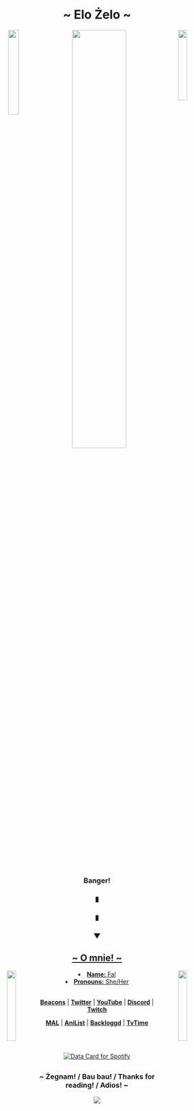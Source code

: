 <body>
  <center>
    <h1 align="center">~ Elo Żelo ~</h1>
<p align="center">
  <img src="https://i.giphy.com/apxqYyfBqaYKOyGekB.webp"width="50%">  <img src="https://media1.tenor.com/m/eKFrAu0IU44AAAAC/lumity-lumity-kiss.gif"width="20.5%"align="right"><img src="https://media1.tenor.com/m/eVHVFcHe73IAAAAC/bridget-bridget-guilty-gear.gif"width="22.5%"align="left"> 
</p>
<div align="center">
  <h3><b><p>Banger!</p></b></h3>
  <h3><p>▮</p></h3>
  <h3><p>▮</p></h3>
  <h3><p>▼</p></h3>
 <p><a href="https://www.youtube.com/watch?v=P7W2LaLAat8&pp=ygUUdGhlIG93bCBob3VzZSBlbmRpbmc%3D"<img src="https://media2.giphy.com/media/v1.Y2lkPTc5MGI3NjExYzB5aWNlZWp5dHRubGloMzU0N3ltdjdpN2xpMzJoODNiZjZyN2t1dCZlcD12MV9pbnRlcm5hbF9naWZfYnlfaWQmY3Q9Zw/QN0nPa79SxYVHbtVXQ/giphy.gif"width="20%>
 
  <img src="https://lanyard.kyrie25.me/api/455761163381243936?showBanner=animated&animationDuration=6s&waveColor=6b4afa&gradient=5bcffa-f5abb9-ffffff-f5abb9-5bcffa"/>

<h2 align="center">~ O mnie! ~</h2>
  <img src="https://media3.giphy.com/media/v1.Y2lkPTc5MGI3NjExMm03eWowaWsyMzZxZ2JuMHp0ODVoeDZkbG04Y3ZrOGtrM2I4cDV1NiZlcD12MV9pbnRlcm5hbF9naWZfYnlfaWQmY3Q9Zw/grE5LYjlcLC0CunHRh/giphy.gif"width="20.5%"align="left">  <img src="https://media3.giphy.com/media/v1.Y2lkPTc5MGI3NjExMm03eWowaWsyMzZxZ2JuMHp0ODVoeDZkbG04Y3ZrOGtrM2I4cDV1NiZlcD12MV9pbnRlcm5hbF9naWZfYnlfaWQmY3Q9Zw/grE5LYjlcLC0CunHRh/giphy.gif"width="20.5%"align="right">
<div align="center">
<li><b>Name:</b> Fal</li>
<li><b>Pronouns:</b> She/Her</li>
    <br></div>
    <p align="center">

      
  <strong><a href="https://beacons.ai/falafeltoja">Beacons</a></strong> |
  <strong><a href="https://x.com/FalafelToJa">Twitter</a></strong> |
  <strong><a href="https://www.youtube.com/channel/UCQ7OZ6LJIpcSxU7e4oWIm9Q">YouTube</a></strong> |
  <strong><a href="https://discord.gg/nYXzaUS">Discord</a></strong> |
  <strong><a href="https://www.twitch.tv/falafeltoja/about">Twitch</a></strong> 
  
</p>
    <p align="center">
  <strong><a href="https://myanimelist.net/profile/FalafelToJa">MAL</a></strong> |
  <strong><a href="https://anilist.co/user/FalafelToJa/">AniList</a></strong> |
  <strong><a href="https://www.backloggd.com/u/FalafelToJa/">Backloggd</a></strong> |
  <strong><a href="https://app.tvtime.com/user/72177535?referrer_id=72177535">TvTime</a></strong>
</p>
<br></div>
<h2> </h2>
 <p align="center">
<a href="https://data-card-for-spotify.herokuapp.com/card?user_id=00fr12pmjml4stoanxcmjfeff">
  <img src="https://data-card-for-spotify.herokuapp.com/api/card?user_id=00fr12pmjml4stoanxcmjfeff&custom_title=Bangery&hide_playing=1&width=5%" alt="Data Card for Spotify">
</a> </p>
<h2> </h2>
</p>

<h3 align="center"><b>~ Żegnam! / Bau bau! / Thanks for reading! / Adios! ~</h3></b>
<div align="center">
<img src="https://media2.giphy.com/media/v1.Y2lkPTc5MGI3NjExYmo0d3liajZzNG8zZnlleHdneXprcGgxaTExd3VhaHN3NGNkcnp3OCZlcD12MV9pbnRlcm5hbF9naWZfYnlfaWQmY3Q9Zw/So9oVbGQXoI6BRxI0H/giphy.webp">
</div>
